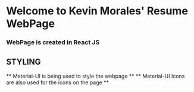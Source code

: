 # Welcome to Kevin Morales' Resume WebPage
### WebPage is created in React JS

## STYLING
** Material-UI is being used to style the webpage **
** Material-UI Icons are also used for the icons on the page **
